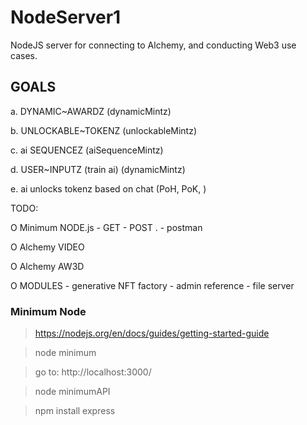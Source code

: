 # NodeServer1
NodeJS server for connecting to Alchemy, and conducting Web3 use cases.


## GOALS


a. DYNAMIC~AWARDZ       (dynamicMintz)

b. UNLOCKABLE~TOKENZ    (unlockableMintz)

c. ai SEQUENCEZ         (aiSequenceMintz)

d. USER~INPUTZ (train ai)  (dynamicMintz)

e. ai unlocks tokenz based on chat  (PoH, PoK, )


TODO:

O Minimum NODE.js 
      - GET 
      - POST .
      - postman

O Alchemy VIDEO

O Alchemy AW3D

O MODULES
    - generative NFT factory
    - admin reference
    - file server


### Minimum Node

> https://nodejs.org/en/docs/guides/getting-started-guide

> node minimum

> go to: http://localhost:3000/

> node minimumAPI

> npm install express
